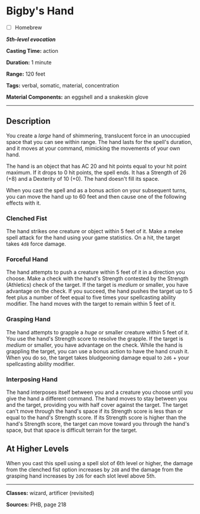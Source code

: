 # Bigby's Hand

- [ ] Homebrew

***5th-level evocation***

**Casting Time:** action

**Duration:** 1 minute

**Range:** 120 feet

**Tags:** verbal, somatic, material, concentration

**Material Components:** an eggshell and a snakeskin glove

---

## Description
You create a *large* hand of shimmering, translucent force in an unoccupied space that you can see within range.
The hand lasts for the spell's duration, and it moves at your command, mimicking the movements of your own hand.

The hand is an object that has AC 20 and hit points equal to your hit point maximum.
If it drops to 0 hit points, the spell ends.
It has a Strength of 26 (+8) and a Dexterity of 10 (+0).
The hand doesn't fill its space.

When you cast the spell and as a bonus action on your subsequent turns, you can move the hand up to 60 feet and then cause one of the following effects with it.

### Clenched Fist
The hand strikes one creature or object within 5 feet of it.
Make a melee spell attack for the hand using your game statistics.
On a hit, the target takes `4d8` force damage.

### Forceful Hand
The hand attempts to push a creature within 5 feet of it in a direction you choose.
Make a check with the hand's Strength contested by the Strength (Athletics) check of the target.
If the target is *medium* or smaller, you have advantage on the check.
If you succeed, the hand pushes the target up to 5 feet plus a number of feet equal to five times your spellcasting ability modifier.
The hand moves with the target to remain within 5 feet of it.

### Grasping Hand
The hand attempts to grapple a *huge* or smaller creature within 5 feet of it.
You use the hand's Strength score to resolve the grapple.
If the target is *medium* or smaller, you have advantage on the check.
While the hand is grappling the target, you can use a bonus action to have the hand crush it.
When you do so, the target takes bludgeoning damage equal to `2d6` + your spellcasting ability modifier.

### Interposing Hand
The hand interposes itself between you and a creature you choose until you give the hand a different command.
The hand moves to stay between you and the target, providing you with half cover against the target.
The target can't move through the hand's space if its Strength score is less than or equal to the hand's Strength score.
If its Strength score is higher than the hand's Strength score, the target can move toward you through the hand's space, but that space is difficult terrain for the target.

## At Higher Levels
When you cast this spell using a spell slot of 6th level or higher, the damage from the clenched fist option increases by `2d8` and the damage from the grasping hand increases by `2d6` for each slot level above 5th.

---

**Classes:** wizard, artificer (revisited)

**Sources:** PHB, page 218
